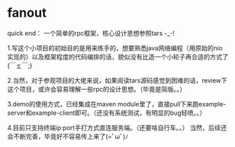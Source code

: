 # fanout
quick end：
一个简单的rpc框架，核心设计思想参照tars -_-!

1.写这个小项目的初始目的是用来练手的，想要熟悉java网络编程（用原始的nio实现的）以及框架程度的代码编排的话，貌似没有比造一个小轮子再合适的方式了(￣ェ￣;)

2.当然，对于参观项目的大佬来说，如果阅读tars源码感觉到困难的话，review下这个项目，或许会容易理解一些rpc的设计思想。（毕竟是简版。。）

3.demo的使用方式，已经集成在maven module里了，直接pull下来跑example-server和example-client即可。（还没有系统测试，有明显的bug轻喷。。）

4.目前只支持终端ip:port手打方式直连服务端。（还要啥自行车。。）
当然，后续还会不断完善，毕竟好不容易传上来了(=ﾟωﾟ)ﾉ


